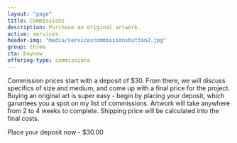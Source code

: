 ```yaml
---
layout: "page"
title: Commissions
description: Purchase an original artwork.
active: services
header-img: "media/servicescommissionsbutton2.jpg"
group: three
cta: buynow
offering-type: commissions
---
```


Commission prices start with a deposit of $30. From there, we will discuss specifics of size and medium, and come up with a final price for the project. Buying an original art is super easy - begin by placing your deposit, which garuntees you a spot on my list of commissions. Artwork will take anywhere from 2 to 4 weeks to complete. Shipping price will be calculated into the final costs.

Place your deposit now - $30.00
